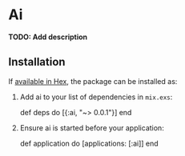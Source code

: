 # Ai

**TODO: Add description**

## Installation

If [available in Hex](https://hex.pm/docs/publish), the package can be installed as:

  1. Add ai to your list of dependencies in `mix.exs`:

        def deps do
          [{:ai, "~> 0.0.1"}]
        end

  2. Ensure ai is started before your application:

        def application do
          [applications: [:ai]]
        end


